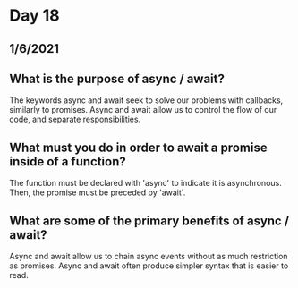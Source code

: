 # Day 18
## __1/6/2021__

## What is the purpose of async / await?
The keywords async and await seek to solve our problems with callbacks, similarly to promises. Async and await allow us to control the flow of our code, and separate responsibilities.

## What must you do in order to await a promise inside of a function?
The function must be declared with 'async' to indicate it is asynchronous. Then, the promise must be preceded by 'await'.

## What are some of the primary benefits of async / await?
Async and await allow us to chain async events without as much restriction as promises. Async and await often produce simpler syntax that is easier to read.